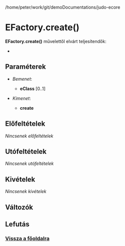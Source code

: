 
/home/peter/work/git/demoDocumentations/judo-ecore


# EFactory.create()
**EFactory.create()** művelettől elvárt teljesítendők:

- 

##  Paraméterek
- *Bemenet*:
  - **eClass** [0..1] 

- *Kimenet*:
  - **create**  

##  Előfeltételek

*Nincsenek előfeltételek*


##  Utófeltételek

*Nincsenek utófeltételek*

##  Kivételek

*Nincsenek kivételek*


##  Változók

##  Lefutás

###  [Vissza a főoldalra](./../../index.md)
